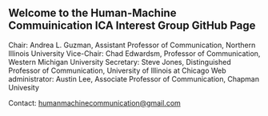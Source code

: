 ## Welcome to the Human-Machine Commuinication ICA Interest Group GitHub Page

Chair: Andrea L. Guzman, Assistant Professor of Communication, Northern Illinois University
Vice-Chair: Chad Edwardsm, Professor of Communication, Western Michigan University
Secretary: Steve Jones, Distinguished Professor of Communication, University of Illinois at Chicago
Web administrator: Austin Lee, Associate Professor of Communication, Chapman Univesity

Contact: humanmachinecommunication@gmail.com
